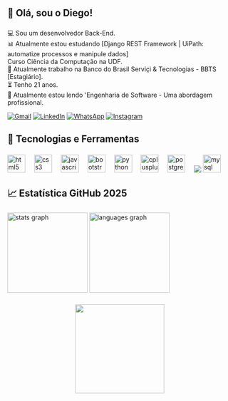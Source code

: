 <h2 align="left">👋 Olá, sou o Diego!</h2>

###

<p align="left">💻 Sou um desenvolvedor Back-End.<br>📊 Atualmente estou estudando [Django REST Framework | UiPath: automatize processos e manipule dados]<br>Curso Ciência da Computação na UDF.<br>💼 Atualmente trabalho na Banco do Brasil Serviçi & Tecnologias - BBTS [Estagiário].<br>⏳ Tenho 21 anos.<br>📖 Atualmente estou lendo 'Engenharia de Software - Uma abordagem profissional.</p>
<p align="left">
  <a href="https://mail.google.com/mail/u/0/#inbox" title="Gmail" target="_blank">
  <img src="https://img.shields.io/badge/-Gmail-FF0000?style=flat-square&labelColor=FF0000&logo=gmail&logoColor=white&link=LINK-DO-SEU-GMAIL" alt="Gmail"/></a>
  <a href="https://www.instagram.com/soaresdiegoo_/" target="_blank" title="LinkedIn">
  <img src="https://img.shields.io/badge/-Linkedin-0e76a8?style=flat-square&logo=Linkedin&logoColor=white&link=LINK-DO-SEU-LINKEDIN" alt="LinkedIn"/></a>
  <a href="http://wa.me/5561992515797" target="_blank" title="WhatsApp">
  <img src="https://img.shields.io/badge/-WhatsApp-25d366?style=flat-square&labelColor=25d366&logo=whatsapp&logoColor=white&link=API-DO-SEU-WHATSAPP" alt="WhatsApp"/></a>
  <a href="https://www.linkedin.com/in/soaresdiegoo-/" target="_blank" title="Instagram">
  <img src="https://img.shields.io/badge/-Instagram-DF0174?style=flat-square&labelColor=DF0174&logo=instagram&logoColor=white&link=LINK-DO-SEU-INSTAGRAM" alt="Instagram"/></a>
</p>

###

<h2 align="left">🚀 Tecnologias e Ferramentas</h2>

###

<div align="left">
  <img src="https://cdn.jsdelivr.net/gh/devicons/devicon/icons/html5/html5-original.svg" height="40" alt="html5 logo"  />
  <img width="12" />
  <img src="https://cdn.jsdelivr.net/gh/devicons/devicon/icons/css3/css3-original.svg" height="40" alt="css3 logo"  />
  <img width="12" />
  <img src="https://cdn.jsdelivr.net/gh/devicons/devicon/icons/javascript/javascript-original.svg" height="40" alt="javascript logo"  />
  <img width="12" />
  <img src="https://cdn.jsdelivr.net/gh/devicons/devicon/icons/bootstrap/bootstrap-original.svg" height="40" alt="bootstrap logo"  />
  <img width="12" />
  <img src="https://cdn.jsdelivr.net/gh/devicons/devicon/icons/python/python-original.svg" height="40" alt="python logo"  />
  <img width="12" />
  <img src="https://cdn.jsdelivr.net/gh/devicons/devicon/icons/cplusplus/cplusplus-original.svg" height="40" alt="cplusplus logo"  />
  <img width="12" />
  <img src="https://cdn.jsdelivr.net/gh/devicons/devicon/icons/postgresql/postgresql-original.svg" height="40" alt="postgresql logo"  />
  <img width="12" />
  <img src="https://cdn.jsdelivr.net/gh/devicons/devicon@latest/icons/flask/flask-original-wordmark.svg" />  
  <img src="https://cdn.jsdelivr.net/gh/devicons/devicon/icons/mysql/mysql-original.svg" height="40" alt="mysql logo"  />
</div>

###

<h2 align="left">📈 Estatística GitHub 2025</h2>

###

<div align="left">
  <img src="https://github-readme-stats.vercel.app/api?username=SoaresDiego8&hide_title=false&hide_rank=false&show_icons=true&include_all_commits=false&count_private=true&disable_animations=false&theme=aura&locale=en&hide_border=false&order=1" height="180" alt="stats graph"  />
  <img src="https://github-readme-stats.vercel.app/api/top-langs?username=SoaresDiego8&locale=en&hide_title=false&layout=compact&card_width=320&langs_count=5&theme=aura&hide_border=false&order=2" height="180" alt="languages graph"  />
</div>

###

<div align="center">
  <img height="200" src="https://raw.githubusercontent.com/MicaelliMedeiros/micaellimedeiros/master/image/computer-illustration.png"  />
</div>

###
